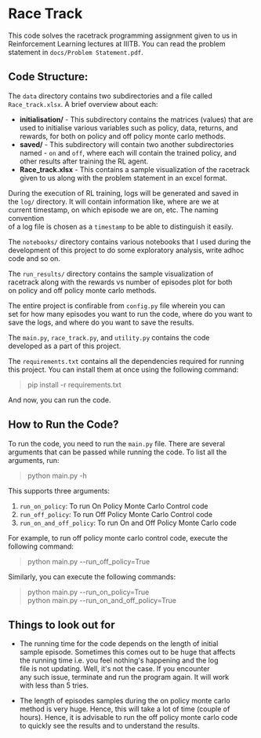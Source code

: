 # Race Track 
This code solves the racetrack programming assignment given to us in  
Reinforcement Learning lectures at IIITB. You can read the problem  
statement in `docs/Problem Statement.pdf`.

## Code Structure:
The `data` directory contains two subdirectories and a file called   
`Race_track.xlsx`. A brief overview about each:
- **initialisation/** - This subdirectory contains the matrices (values)
    that are used to initialise various variables such as policy, data,
    returns, and rewards, for both on policy and off policy monte carlo 
    methods.
- **saved/** - This subdirectory will contain two another subdirectories
    named - `on` and `off`, where each will contain the trained policy,
    and other results after training the RL agent.
- **Race_track.xlsx** - This contains a sample visualization of the 
    racetrack given to us along with the problem statement in an excel
    format.

During the execution of RL training, logs will be generated and saved in  
the `log/` directory. It will contain information like, where are we at  
current timestamp, on which episode we are on, etc. The naming convention  
of a log file is chosen as a `timestamp` to be able to distinguish it easily. 

The `notebooks/` directory contains various notebooks that I used during the   
development of this project to do some exploratory analysis, write adhoc  
code and so on.

The `run_results/` directory contains the sample visualization of  
racetrack along with the rewards vs number of episodes plot for both  
on policy and off policy monte carlo methods.

The entire project is confirable from `config.py` file wherein you can  
set for how many episodes you want to run the code, where do you want to  
save the logs, and where do you want to save the results.  

The `main.py`, `race_track.py`, and `utility.py` contains the code  
developed as a part of this project. 

The `requirements.txt` contains all the dependencies required for running  
this project. You can install them at once using the following command:
> pip install -r requirements.txt

And now, you can run the code. 

## How to Run the Code?
To run the code, you need to run the `main.py` file. There are several  
arguments that can be passed while running the code. To list all the  
arguments, run:
> python main.py -h


This supports three arguments:
1. `run_on_policy`: To run On Policy Monte Carlo Control code
2. `run_off_policy`: To run Off Policy Monte Carlo Control code
3. `run_on_and_off_policy`: To run On and Off Policy Monte Carlo code

For example, to run off policy monte carlo control code, execute the  
following command:
> python main.py --run_off_policy=True

Similarly, you can execute the following commands:
> python main.py --run_on_policy=True  
> python main.py --run_on_and_off_policy=True


## Things to look out for 
- The running time for the code depends on the length of initial  
sample episode. Sometimes this comes out to be huge that affects   
the running time i.e. you feel nothing's happening and the log  
file is not updating. Well, it's not the case. If you encounter  
any such issue, terminate and run the program again. It will work  
with less than 5 tries.

- The length of episodes samples during the on policy monte carlo  
method is very huge. Hence, this will take a lot of time (couple of  
hours). Hence, it is advisable to run the off policy monte carlo code  
to quickly see the results and to understand the results.
